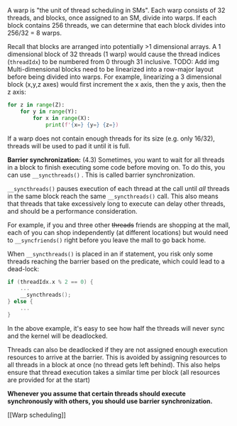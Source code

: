 A warp is "the unit of thread scheduling in SMs". Each warp consists of 32 threads, and blocks, once assigned to an SM, divide into warps. If each block contains 256 threads, we can determine that each block divides into 256/32 = 8 warps.

Recall that blocks are arranged into potentially >1 dimensional arrays. A 1 dimensional block of 32 threads (1 warp) would cause the thread indices (`threadIdx`) to be numbered from 0 through 31 inclusive.
TODO: Add img
Multi-dimensional blocks need to be linearized into a row-major layout before being divided into warps. For example, linearizing a 3 dimensional block (x,y,z axes) would first increment the x axis, then the y axis, then the z axis:
```python
for z in range(Z):
	for y in range(Y):
		for x in range(X):
			print(f'{x=} {y=} {z=})
```
If a warp does not contain enough threads for its size (e.g. only 16/32), threads will be used to pad it until it is full.

**Barrier synchronization:**  (4.3)
Sometimes, you want to wait for all threads in a block to finish executing some code before moving on. To do this, you can use `__syncthreads()` . This is called barrier synchronization.

`__syncthreads()` pauses execution of each thread at the call until *all* threads in the same block reach the same `__syncthreads()` call. This also means that threads that take excessively long to execute can delay other threads, and should be a performance consideration.

For example, if you and three other ~~threads~~ friends are shopping at the mall, each of you can shop independently (at different locations) but would need to `__syncfriends()` right before you leave the mall to go back home.

When `__syncthreads()` is placed in an if statement, you risk only some threads reaching the barrier based on the predicate, which could lead to a dead-lock:
```cpp
if (threadIdx.x % 2 == 0) {
	...
	__syncthreads();
} else {
	...
}
```
In the above example, it's easy to see how half the threads will never sync and the kernel will be deadlocked.

Threads can also be deadlocked if they are not assigned enough execution resources to arrive at the barrier. This is avoided by assigning resources to all threads in a block at once (no thread gets left behind). This also helps ensure that thread execution takes a similar time per block (all resources are provided for at the start)

**Whenever you assume that certain threads should execute synchronously with others, you should use barrier synchronization.**

[[Warp scheduling]]